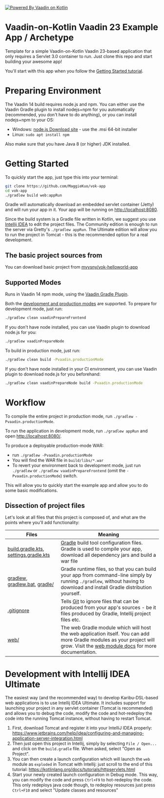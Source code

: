 [![Powered By Vaadin on Kotlin](http://vaadinonkotlin.eu/iconography/vok_badge.svg)](https://www.vaadinonkotlin.eu/)

# Vaadin-on-Kotlin Vaadin 23 Example App / Archetype

Template for a simple Vaadin-on-Kotlin Vaadin 23-based application that only
requires a Servlet 3.0 container to run. Just clone this repo and start building your awesome app!

You'll start with this app when you follow the [Getting Started tutorial](http://www.vaadinonkotlin.eu/gettingstarted-v10.html).

# Preparing Environment

The Vaadin 14 build requires node.js and npm. You can either use the Vaadin Gradle plugin to install nodejs+npm for
you automatically (recommended, you don't have to do anything), or you can install nodejs+npm to your OS:

* Windows: [node.js Download site](https://nodejs.org/en/download/) - use the .msi 64-bit installer
* Linux: `sudo apt install npm`

Also make sure that you have Java 8 (or higher) JDK installed.

# Getting Started

To quickly start the app, just type this into your terminal:

```bash
git clone https://github.com/MaggieKuo/vok-app
cd vok-app
./gradlew build web:appRun
```

Gradle will automatically download an embedded servlet container (Jetty) and will run your app in it. Your app will be running on
[http://localhost:8080](http://localhost:8080).

Since the build system is a Gradle file written in Kotlin, we suggest you
use [Intellij IDEA](https://www.jetbrains.com/idea/download)
to edit the project files. The Community edition is enough to run the server
via Gretty's `./gradlew appRun`. The Ultimate edition will allow you to run the
project in Tomcat - this is the recommended
option for a real development.

## The basic project sources from

You can download basic project from [mvysny/vok-helloworld-app](https://github.com/mvysny/vok-helloworld-app)

## Supported Modes

Runs in Vaadin 14 npm mode, using the [Vaadin Gradle Plugin](https://github.com/vaadin/vaadin-gradle-plugin).

Both the [development and production modes](https://vaadin.com/docs/v14/flow/production/tutorial-production-mode-basic.html) are supported.
To prepare for development mode, just run:

```bash
./gradlew clean vaadinPrepareFrontend
```

If you don't have node installed, you can use Vaadin plugin to download node.js for you:

```bash
./gradlew vaadinPrepareNode
```

To build in production mode, just run:

```bash
./gradlew clean build -Pvaadin.productionMode
```

If you don't have node installed in your CI environment, you can use Vaadin plugin to download node.js for you beforehand:

```bash
./gradlew clean vaadinPrepareNode build -Pvaadin.productionMode
```

# Workflow

To compile the entire project in production mode, run `./gradlew -Pvaadin.productionMode`.

To run the application in development mode, run `./gradlew appRun` and open [http://localhost:8080/](http://localhost:8080/).

To produce a deployable production-mode WAR:
- run `./gradlew -Pvaadin.productionMode`
- You will find the WAR file in `build/libs/*.war`
- To revert your environment back to development mode, just run `./gradlew` or `./gradlew vaadinPrepareFrontend`
  (omit the `-Pvaadin.productionMode`) switch.

This will allow you to quickly start the example app and allow you to do some basic modifications.

## Dissection of project files

Let's look at all files that this project is composed of, and what are the points where you'll add functionality:

| Files | Meaning
| ----- | -------
| [build.gradle.kts](build.gradle.kts), [settings.gradle.kts](settings.gradle.kts) | [Gradle](https://gradle.org/) build tool configuration files. Gradle is used to compile your app, download all dependency jars and build a war file
| [gradlew](gradlew), [gradlew.bat](gradlew.bat), [gradle/](gradle) | Gradle runtime files, so that you can build your app from command-line simply by running `./gradlew`, without having to download and install Gradle distribution yourself.
| [.gitignore](.gitignore) | Tells [Git](https://git-scm.com/) to ignore files that can be produced from your app's sources - be it files produced by Gradle, Intellij project files etc.
| [web/](web/) | The web Gradle module which will host the web application itself. You can add more Gradle modules as your project will grow. Visit the [web module docs](web/) for more documentation.

# Development with Intellij IDEA Ultimate

The easiest way (and the recommended way) to develop Karibu-DSL-based web applications is to use Intellij IDEA Ultimate.
It includes support for launching your project in any servlet container (Tomcat is recommended)
and allows you to debug the code, modify the code and hot-redeploy the code into the running Tomcat
instance, without having to restart Tomcat.

1. First, download Tomcat and register it into your IntelliJ IDEA properly:
   https://www.jetbrains.com/help/idea/configuring-and-managing-application-server-integration.html
2. Then just open this project in Intellij, simply by selecting `File / Open...`
   and click on the `build.gradle` file. When asked, select "Open as Project".
2. You can then create a launch configuration which will launch the `web` module as
   `exploded` in Tomcat with Intellij: just scroll to the end of this tutorial:
   https://kotlinlang.org/docs/tutorials/httpservlets.html
3. Start your newly created launch configuration in Debug mode. This way, you
   can modify the code and press `Ctrl+F9` to hot-redeploy the code. This only
   redeploys java code though, to redeploy resources just press `Ctrl+F10` and select "Update classes and resources"

